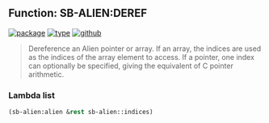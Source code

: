 ## Function: SB-ALIEN:DEREF
[![package](https://img.shields.io/badge/Package-SB--ALIEN-5f9ea0.svg?style=social&colorA=999999)](../) [![type](https://img.shields.io/badge/Type-Function-5f9ea0.svg?style=social&colorA=999999)](../#function) [![github](https://img.shields.io/badge/GitHub-View_the_source-5f9ea0.svg?style=social&colorA=999999&logo=github)](https://github.com/sbcl/sbcl/blob/master/src/code/target-alieneval.lisp/) 

> Dereference an Alien pointer or array. If an array, the indices are used
> as the indices of the array element to access. If a pointer, one index can
> optionally be specified, giving the equivalent of C pointer arithmetic.

### Lambda list
```cl
(sb-alien:alien &rest sb-alien::indices)
```
